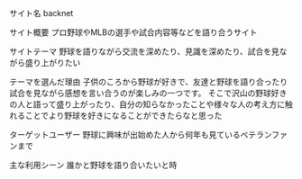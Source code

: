 サイト名
backnet

サイト概要
プロ野球やMLBの選手や試合内容等などを語り合うサイト


サイトテーマ
野球を語りながら交流を深めたり、見識を深めたり、試合を見ながら盛り上がりたい

テーマを選んだ理由
子供のころから野球が好きで、友達と野球を語り合ったり試合を見ながら感想を言い合うのが楽しみの一つです。
そこで沢山の野球好きの人と語って盛り上がったり、自分の知らなかったことや様々な人の考え方に触れることでより野球を好きになることができたらなと思った

ターゲットユーザー
野球に興味が出始めた人から何年も見ているベテランファンまで

主な利用シーン
誰かと野球を語り合いたいと時